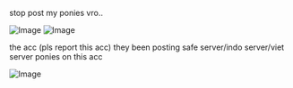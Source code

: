 stop post my ponies vro.. 

![Image](https://github.com/user-attachments/assets/a7b8a0cd-7f40-4449-9ac7-d2a2a6990a15) 
![Image](https://github.com/user-attachments/assets/1b568c8a-e805-43aa-a402-c6001775ef1d)

the acc (pls report this acc)
they been posting safe server/indo server/viet server ponies on this acc

![Image](https://github.com/user-attachments/assets/a0bcb44a-ad2c-4ade-bff6-848cafdfa299)
